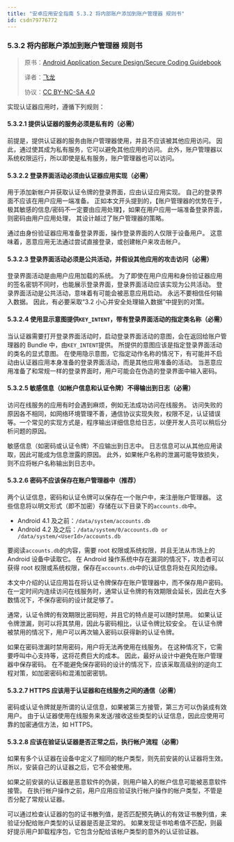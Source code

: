 ```yaml
---
title: "安卓应用安全指南 5.3.2 将内部账户添加到账户管理器 规则书"
id: csdn79776772
---
```


### 5.3.2 将内部账户添加到账户管理器 规则书

> 原书：[Android Application Secure Design/Secure Coding Guidebook](http://www.jssec.org/dl/android_securecoding_en.pdf)
> 
> 译者：[飞龙](https://github.com/wizardforcel)
> 
> 协议：[CC BY-NC-SA 4.0](http://creativecommons.org/licenses/by-nc-sa/4.0/)

实现认证器应用时，遵循下列规则：

#### 5.3.2.1 提供认证器的服务必须是私有的（必需）

前提是，提供认证器的服务由账户管理器使用，并且不应该被其他应用访问。 因此，通过使其成为私有服务，它可以避免其他应用的访问。 此外，账户管理器以系统权限运行，所以即使是私有服务，账户管理器也可以访问。

#### 5.3.2.2 登录界面活动必须由认证器应用实现（必需）

用于添加新帐户并获取认证令牌的登录界面，应由认证应用实现。 自己的登录界面不应该在用户应用一端准备。 正如本文开头提到的，【账户管理器的优势在于，极其敏感的信息/密码不一定要由应用处理】，如果在用户应用一端准备登录界面，则密码由用户应用处理， 其设计越过了账户管理器的策略。

通过由身份验证器应用准备登录界面，操作登录界面的人仅限于设备用户。 这意味着，恶意应用无法通过尝试直接登录，或创建帐户来攻击帐户。

#### 5.3.2.3 登录界面活动必须是公共活动，并假设其他应用的攻击访问（必需）

登录界面活动是由用户应用加载的系统。 为了即使在用户应用和身份验证器应用的签名密钥不同时，也能展示登录界面，登录界面活动应该实现为公共活动。 登录界面活动是公共活动，意味着有可能会被恶意应用启动。 永远不要相信任何输入数据。 因此，有必要采取“3.2 小心并安全处理输入数据”中提到的对策。

#### 5.3.2.4 使用显示意图提供`KEY_INTENT`，带有登录界面活动的指定类名称（必需）

当认证器需要打开登录界面活动时，启动登录界面活动的意图，会在返回给账户管理器的 Bundle 中，由`KEY_INTENT`提供。 所提供的意图应该是指定登录界面活动的类名的显式意图。 在使用隐示意图，它指定动作名称的情况下，有可能并不启动由认证器应用本身准备的登录界面活动，而是其他应用准备的活动。 当恶意应用准备了和常规一样的登录界面时，用户可能会在伪造的登录界面中输入密码。

#### 5.3.2.5 敏感信息（如帐户信息和认证令牌）不得输出到日志（必需）

访问在线服务的应用有时会遇到麻烦，例如无法成功访问在线服务。 访问失败的原因各不相同，如网络环境管理不善，通信协议实现失败，权限不足，认证错误等。一个常见的实现方式是，程序输出详细信息给日志，以便开发人员可以稍后分析问题的原因。

敏感信息（如密码或认证令牌）不应输出到日志中。 日志信息可以从其他应用读取，因此可能成为信息泄露的原因。 此外，如果帐户名称的泄漏可能导致损失，则不应将帐户名称输出到日志中。

#### 5.3.2.6 密码不应该保存在账户管理器中（推荐）

两个认证信息，密码和认证令牌可以保存在一个账户中，来注册账户管理器。 这些信息将以明文形式（即不加密）存储在以下目录下的`accounts.db`中。

*   Android 4.1 及之前：`/data/system/accounts.db`
*   Android 4.2 及之后：`/data/system/0/accounts.db or /data/system/<UserId>/accounts.db`

要阅读`accounts.db`的内容，需要 root 权限或系统权限，并且无法从市场上的 Android 设备中读取它。 在 Android 操作系统中存在漏洞的情况下，攻击者可以获得 root 权限或系统权限，保存在`accounts.db`中的认证信息将处在风险边缘。

本文中介绍的认证应用旨在将认证令牌保存在账户管理器中，而不保存用户密码。 在一定时间内连续访问在线服务时，通常认证令牌的有效期限会延长，因此在大多数情况下，不保存密码的设计就足够了。

通常，认证令牌的有效期限比密码短，并且它的特点是可以随时禁用。 如果认证令牌泄漏，则可以将其禁用，因此与密码相比，认证令牌比较安全。 在认证令牌被禁用的情况下，用户可以再次输入密码以获得新的认证令牌。

如果在密码泄漏时禁用密码，用户将无法再使用在线服务。 在这种情况下，它需要呼叫中心支持等，这将花费巨大的成本。 因此，最好从设计中避免在账户管理器中保存密码。 在不能避免保存密码的设计的情况下，应该采取高级别的逆向工程对策，如加密密码和混淆加密密钥。

#### 5.3.2.7 HTTPS 应该用于认证器和在线服务之间的通信（必需）

密码或认证令牌就是所谓的认证信息，如果被第三方接管，第三方可以伪装成有效用户。 由于认证器使用在线服务来发送/接收这些类型的认证信息，因此应使用可靠的加密通信方法，如 HTTPS。

#### 5.3.2.8 应该在验证认证器是否正常之后，执行帐户流程（必需）

如果有多个认证器在设备中定义了相同的帐户类型，则先前安装的认证器将生效。 所以，安装自己的认证器之后，它不会被使用。

如果之前安装的认证器是恶意软件的伪装，则用户输入的帐户信息可能被恶意软件接管。 在执行帐户操作之前，用户应用应验证执行帐户操作的帐户类型，不管是否分配了常规认证器。

可以通过检查认证器的包的证书散列值，是否匹配预先确认的有效证书散列值，来验证分配给账户类型的认证器是否是正常的。 如果发现证书哈希值不匹配，则最好提示用户卸载程序包，它包含分配给该帐户类型的意外的认证验证器。